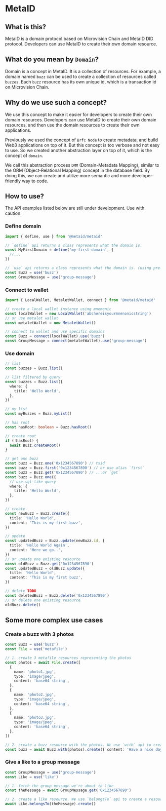 # MetaID

## What is this?

MetaID is a domain protocol based on Microvision Chain and MetaID DID protocol. Developers can use MetaID to create their own domain resource.

## What do you mean by `Domain`?

Domain is a concept in MetaID. It is a collection of resources. For example, a domain named `buzz` can be used to create a collection of resources called `buzzes`. Each `buzz` resource has its own unique id, which is a transaction id on Microvision Chain.

## Why do we use such a concept?

We use this concept to make it easier for developers to create their own domain resources. Developers can use MetaID to create their own domain resources, and then use the domain resources to create their own applications.

Previously we used the concept of `Brfc Node` to create metadata, and build Web3 applications on top of it. But this concept is too verbose and not easy to use. So we created another abstraction layer on top of it, which is the concept of `domain`.

We call this abstraction process `DMM` (Domain-Metadata Mapping), similar to the ORM (Object-Relational Mapping) concept in the database field. By doing this, we can create and utilize more semantic and more developer-friendly way to code.

## How to use?

The API examples listed below are still under development. Use with caution.

### Define domain

```ts
import { define, use } from '@metaid/metaid'

// `define` api returns a class represents what the domain is.
const MyFirstDomain = define('my-first-domain', {
  //...
})

// `use` api returns a class represents what the domain is. (using pre-defined domain)
const Buzz = use('buzz')
const GroupMessage = use('group-message')
```

### Connect to wallet

```ts
import { LocalWallet, MetaletWallet, connect } from '@metaid/metaid'

// create a local wallet instance using mnemonic
const localWallet = new LocalWallet('abchereisyourmnenonicstring')
// or use metalet wallet
const metaletWallet = new MetaletWallet()

// connect to wallet and use specific domains
const Buzz = connect(localWallet).use('buzz')
const GroupMessage = connect(metaletWallet).use('group-message')
```

### Use domain

```ts
// list
const buzzes = Buzz.list()

// list filtered by query
const buzzes = Buzz.list({
  where: {
    title: 'Hello World',
  },
})

// my list
const myBuzzes = Buzz.myList()

// has root
const hasRoot: boolean = Buzz.hasRoot()

// create root
if (!hasRoot) {
  await Buzz.createRoot()
}

// get one buzz
const buzz = Buzz.one('0x1234567890') // txid
const buzz = Buzz.first('0x1234567890') // or use alias `first`
const buzz = Buzz.get('0x1234567890') // ...or `get`
const buzz = Buzz.one({
  // use sql-like query
  where: {
    title: 'Hello World',
  },
})

// create
const newBuzz = Buzz.create({
  title: 'Hello World',
  content: 'This is my first buzz',
})

// update
const updatedBuzz = Buzz.update(newBuzz.id, {
  title: 'Hello World Again',
  content: 'Here we go..',
})
// or update one existing resource
const oldBuzz = Buzz.get('0x1234567890')
const updatedBuzz = oldBuzz.update({
  title: 'Hello World',
  content: 'This is my first buzz',
})

// delete TODO
const deletedBuzz = Buzz.delete('0x1234567890')
// or delete one existing resource
oldBuzz.delete()
```

## Some more complex use cases

### Create a buzz with 3 photos

```ts
const Buzz = use('buzz')
const File = use('metafile')

// 1. create 3 metafile resources representing the photos
const photos = await File.create([
  {
    name: 'photo1.jpg',
    type: 'image/jpeg',
    content: 'base64 string',
  },
  {
    name: 'photo2.jpg',
    type: 'image/jpeg',
    content: 'base64 string',
  },
  {
    name: 'photo3.jpg',
    type: 'image/jpeg',
    content: 'base64 string',
  },
])

// 2. create a buzz resource with the photos. We use `with` api to create a resource with its related resources to represent a 1-to-many relationship.
const buzz = await Buzz.with(photos).create({ content: 'Have a nice day!' })
```

### Give a like to a group message

```ts
const GroupMessage = use('group-message')
const Like = use('like')

// 1. fetch the group message we're about to like
const theMessage = await GroupMessage.get('0x1234567890')

// 2. create a like resource. We use `belongsTo` api to create a resource with its related resource to represent a 1-to-1 relationship.
await Like.belongsTo(theMessage).create()
```
